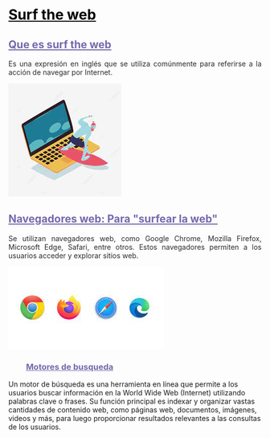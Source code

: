 # <span style="color: black; text-decoration: underline;"> **Surf the web** </span>

## <span style="color: #7668AB; text-decoration: underline;"> **Que es surf the web**  </span>

<p style="text-align: justify; color: #2B2B2B"> Es una expresión en inglés que se utiliza comúnmente para referirse a la acción de navegar por Internet. </p>

![Surftheweb][Surf The Web 1]

## <span style="color: #7668AB; text-decoration: underline;"> **Navegadores web: Para "surfear la web"** </span>

<p style="text-align: justify; color: #2B2B2B"> Se utilizan navegadores web, como Google Chrome, Mozilla Firefox, Microsoft Edge, Safari, entre otros. Estos navegadores permiten a los usuarios acceder y explorar sitios web. </p>

![NavegadoresWeb][NavegadoresWeb]

### &nbsp;&nbsp;&nbsp;&nbsp;&nbsp;&nbsp;&nbsp;&nbsp; <span style="color: #7668AB ;text.align: justify; text-decoration: underline"> **Motores de busqueda**

<p style="text-aligns: justify; color #2b2b2b">

Un motor de búsqueda es una herramienta en línea que permite a los usuarios buscar información en la World Wide Web (Internet) utilizando palabras clave o frases. Su función principal es indexar y organizar vastas cantidades de contenido web, como páginas web, documentos, imágenes, videos y más, para luego proporcionar resultados relevantes a las consultas de los usuarios. </p>

<!-- Aqui iran enlazes de ref-->

[Surf The Web 1]:https://github.com/LotsV8pro/SMX2_M8UF1A1_HistoriaWeb_1991_Surf_The_Web_AlbertRomero/blob/main/Imagenes/SurfTheWeb1.jpeg?raw=true

[NavegadoresWeb]:https://github.com/LotsV8pro/SMX2_M8UF1A1_HistoriaWeb_1991_Surf_The_Web_AlbertRomero/blob/main/Imagenes/NavegadoresWeb.jpeg?raw=true